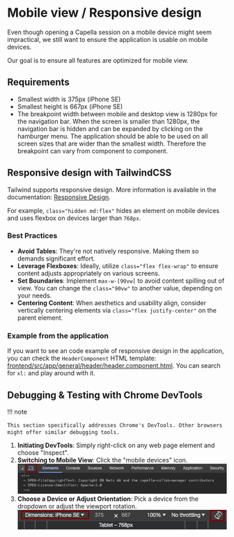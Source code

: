 <!--
 ~ SPDX-FileCopyrightText: Copyright DB InfraGO AG and contributors
 ~ SPDX-License-Identifier: Apache-2.0
 -->

# Mobile view / Responsive design

Even though opening a Capella session on a mobile device might seem
impractical, we still want to ensure the application is usable on mobile
devices.

Our goal is to ensure all features are optimized for mobile view.

## Requirements

-   Smallest width is 375px (iPhone SE)
-   Smallest height is 667px (iPhone SE)
-   The breakpoint width between mobile and desktop view is 1280px for the
    navigation bar. When the screen is smaller than 1280px, the navigation bar
    is hidden and can be expanded by clicking on the hamburger menu. The
    application should be able to be used on all screen sizes that are wider
    than the smallest width. Therefore the breakpoint can vary from component
    to component.

## Responsive design with TailwindCSS

Tailwind supports responsive design. More information is available in the
documentation:
[Responsive Design](https://tailwindcss.com/docs/responsive-design).

For example, `class="hidden md:flex"` hides an element on mobile devices and
uses flexbox on devices larger than `768px`.

### Best Practices

-   **Avoid Tables**: They're not natively responsive. Making them so demands
    significant effort.
-   **Leverage Flexboxes**: Ideally, utilize `class="flex flex-wrap"` to ensure
    content adjusts appropriately on various screens.
-   **Set Boundaries**: Implement `max-w-[90vw]` to avoid content spilling out
    of view. You can change the `class="90vw"` to another value, depending on
    your needs.
-   **Centering Content**: When aesthetics and usability align, consider
    vertically centering elements via `class="flex justify-center"` on the
    parent element.

### Example from the application

If you want to see an code example of responsive design in the application, you
can check the `HeaderComponent` HTML template:
[frontend/src/app/general/header/header.component.html](https://github.com/DSD-DBS/capella-collab-manager/blob/main/frontend/src/app/general/header/header.component.html).
You can search for `xl:` and play around with it.

## Debugging & Testing with Chrome DevTools

!!! note

    This section specifically addresses Chrome's DevTools. Other browsers might offer similar debugging tools.

1. **Initiating DevTools**: Simply right-click on any web page element and
   choose "Inspect".
2. **Switching to Mobile View**: Click the "mobile devices" icon.
   ![Open mobile devices view in Chrome DevTools](./chrome-dev-view.png)
3. **Choose a Device or Adjust Orientation**: Pick a device from the dropdown
   or adjust the viewport rotation. <br>
   ![Select a device from the list](./select-dimensions.png)
